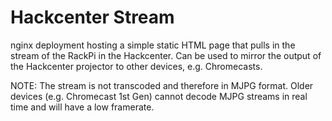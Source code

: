 # Hackcenter Stream

nginx deployment hosting a simple static HTML page that pulls in the stream of the RackPi in the Hackcenter. Can be used to mirror the output of the Hackcenter projector to other devices, e.g. Chromecasts.

NOTE: The stream is not transcoded and therefore in MJPG format. Older devices (e.g. Chromecast 1st Gen) cannot decode MJPG streams in real time and will have a low framerate.